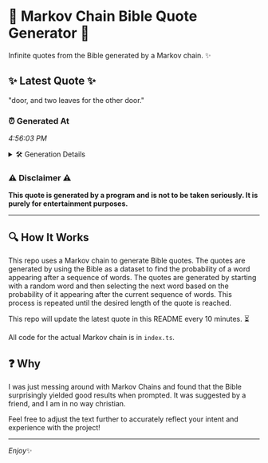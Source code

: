 # 📖 Markov Chain Bible Quote Generator 📖

Infinite quotes from the Bible generated by a Markov chain. ✨

## ✨ Latest Quote ✨
"door, and two leaves for the other door."

### ⏰ Generated At
*4:56:03 PM*

<details>
    <summary>🛠️ Generation Details</summary>
    <p>
        <strong>🌱 Seed:</strong> door,<br>
        <strong>🔄 Iterations:</strong> 7<br>
        <strong>📜 Context History:</strong><br>[ door, ]: and<br>[ door,, and ]: two<br>[ door,, and, two ]: leaves<br>[ door,, and, two, leaves ]: for<br>[ door,, and, two, leaves, for ]: the<br>[ door,, and, two, leaves, for, the ]: other<br>[ and, two, leaves, for, the, other ]: door.<br>
    </p>
</details>

### ⚠️ Disclaimer ⚠️
**This quote is generated by a program and is not to be taken seriously. It is purely for entertainment purposes.**

---

## 🔍 How It Works

This repo uses a Markov chain to generate Bible quotes. The quotes are generated by using the Bible as a dataset to find the probability of a word appearing after a sequence of words. The quotes are generated by starting with a random word and then selecting the next word based on the probability of it appearing after the current sequence of words. This process is repeated until the desired length of the quote is reached.

This repo will update the latest quote in this README every 10 minutes. ⏳

All code for the actual Markov chain is in `index.ts`.

## ❓ Why

I was just messing around with Markov Chains and found that the Bible surprisingly yielded good results when prompted. 
It was suggested by a friend, and I am in no way christian.

Feel free to adjust the text further to accurately reflect your intent and experience with the project!

---

*Enjoy*✨
